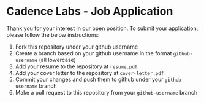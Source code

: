 # Cadence Labs - Job Application 

Thank you for your interest in our open position. To submit your application, please follow the below instructions:

1. Fork this repository under your github username
2. Create a branch based on your github username in the format `github-username` (all lowercase)
3. Add your resume to the repository at `resume.pdf`
4. Add your cover letter to the repository at `cover-letter.pdf`
5. Commit your changes and push them to github under your `github-username` branch
6. Make a pull request to this repository from your `github-username` branch

